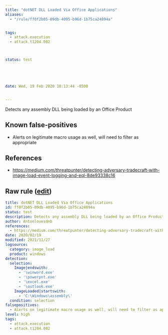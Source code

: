 ```yaml
---
title: "dotNET DLL Loaded Via Office Applications"
aliases:
  - "/rule/ff0f2b05-09db-4095-b96d-1b75ca24894a"


tags:
  - attack.execution
  - attack.t1204.002



status: test





date: Wed, 19 Feb 2020 10:13:44 -0500


---
```


Detects any assembly DLL being loaded by an Office Product

<!--more-->


## Known false-positives

* Alerts on legitimate macro usage as well, will need to filter as appropriate



## References

* https://medium.com/threatpunter/detecting-adversary-tradecraft-with-image-load-event-logging-and-eql-8de93338c16


## Raw rule ([edit](https://github.com/SigmaHQ/sigma/edit/master/rules/windows/image_load/image_load_susp_office_dotnet_assembly_dll_load.yml))
```yaml
title: dotNET DLL Loaded Via Office Applications
id: ff0f2b05-09db-4095-b96d-1b75ca24894a
status: test
description: Detects any assembly DLL being loaded by an Office Product
author: Antonlovesdnb
references:
  - https://medium.com/threatpunter/detecting-adversary-tradecraft-with-image-load-event-logging-and-eql-8de93338c16
date: 2020/02/19
modified: 2021/11/27
logsource:
  category: image_load
  product: windows
detection:
  selection:
    Image|endswith:
      - '\winword.exe'
      - '\powerpnt.exe'
      - '\excel.exe'
      - '\outlook.exe'
    ImageLoaded|startswith:
      - 'C:\Windows\assembly\'
  condition: selection
falsepositives:
  - Alerts on legitimate macro usage as well, will need to filter as appropriate
level: high
tags:
  - attack.execution
  - attack.t1204.002

```
